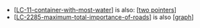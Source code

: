 - [[LC-11-container-with-most-water]] is also: [[two pointers]]
- [[LC-2285-maximum-total-importance-of-roads]] is also [[graph]]
  
[//begin]: # "Autogenerated link references for markdown compatibility"
[LC-11-container-with-most-water]: <../data structures/arrays_strings_hashes/LC-11-container-with-most-water> "11. Container With Most Water"
[two pointers]: <two pointers> "two pointers"
[LC-2285-maximum-total-importance-of-roads]: <../data structures/graphs/LC-2285-maximum-total-importance-of-roads> "2285. Maximum Total Importance of Roads"
[graph]: graph "graph"
[//end]: # "Autogenerated link references"